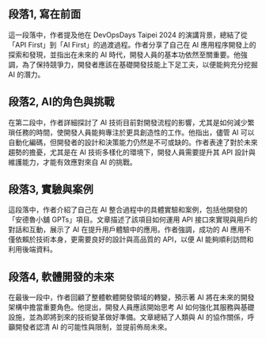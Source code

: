 ## 段落1, 寫在前面
這一段落中，作者提及他在 DevOpsDays Taipei 2024 的演講背景，總結了從「API First」到「AI First」的過渡過程。作者分享了自己在 AI 應用程序開發上的探索和發現，並指出在未來的 AI 時代，開發人員的基本功依然至關重要。他強調，為了保持競爭力，開發者應該在基礎開發技能上下足工夫，以便能夠充分挖掘 AI 的潛力。

## 段落2, AI的角色與挑戰
在第二段中，作者詳細探討了 AI 技術目前對開發流程的影響，尤其是如何減少繁瑣任務的時間，使開發人員能夠專注於更具創造性的工作。他指出，儘管 AI 可以自動化編碼，但開發者的設計和決策能力仍然是不可或缺的。作者表達了對於未來趨勢的擔憂，尤其是在 AI 技術多樣化的環境下，開發人員需要提升其 API 設計與維護能力，才能有效應對來自 AI 的挑戰。

## 段落3, 實驗與案例
這段落中，作者介紹了自己在 AI 整合過程中的具體實驗和案例，包括他開發的「安德魯小舖 GPTs」項目。文章描述了該項目如何運用 API 接口來實現與用戶的對話和互動，展示了 AI 在提升用戶體驗中的應用。作者強調，成功的 AI 應用不僅依賴於技術本身，更需要良好的設計與高品質的 API，以便 AI 能夠順利訪問和利用後端資料。

## 段落4, 軟體開發的未來
在最後一段中，作者回顧了整體軟體開發領域的轉變，預示著 AI 將在未來的開發架構中擔當重要角色。他提出，開發人員應該開始思考 AI 如何強化其服務與基礎設施，並為即將到來的技術變革做好準備。文章總結了人類與 AI 的協作關係，呼籲開發者認清 AI 的可能性與限制，並提前佈局未來。